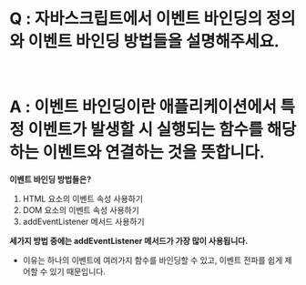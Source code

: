 # Q : 자바스크립트에서 이벤트 바인딩의 정의와 이벤트 바인딩 방법들을 설명해주세요.

<br />

# A : 이벤트 바인딩이란 애플리케이션에서 특정 이벤트가 발생할 시 실행되는 함수를 해당하는 이벤트와 연결하는 것을 뜻합니다.

**이벤트 바인딩 방법들은?**

1. HTML 요소의 이벤트 속성 사용하기
2. DOM 요소의 이벤트 속성 사용하기
3. addEventListener 메서드 사용하기

**세가지 방법 중에는 addEventListener 메서드가 가장 많이 사용됩니다.**

- 이유는 하나의 이벤트에 여러가지 함수를 바인딩할 수 있고, 이벤트 전파를 쉽게 제어할 수 있기 때문입니다.
